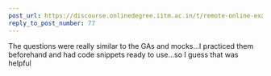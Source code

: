 ```yaml
---
post_url: https://discourse.onlinedegree.iitm.ac.in/t/remote-online-exam-tds-jan-2025/168832/79
reply_to_post_number: 77
---
```

The questions were really similar to the GAs and mocks…I practiced them beforehand and had code snippets ready to use…so I guess that was helpful
